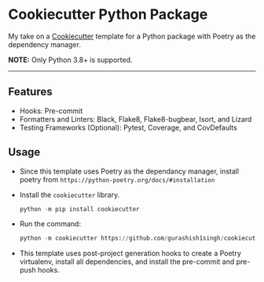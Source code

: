 # Cookiecutter Python Package

My take on a [Cookiecutter](https://github.com/cookiecutter/cookiecutter) template for a Python package with Poetry as the dependency manager.

**NOTE:** Only Python 3.8+ is supported.

---

## Features
- Hooks: Pre-commit
- Formatters and Linters: Black, Flake8, Flake8-bugbear, Isort, and Lizard
- Testing Frameworks (Optional): Pytest, Coverage, and CovDefaults

## Usage

- Since this template uses Poetry as the dependancy manager, install poetry from `https://python-poetry.org/docs/#installation`

- Install the `cookiecutter` library.

    ```py
    python -m pip install cookiecutter
    ```

- Run the command:
    ```py
    python -m cookiecutter https://github.com/gurashish1singh/cookiecutter-python.git
    ```
- This template uses post-project generation hooks to create a Poetry virtualenv, install all dependencies, and install the pre-commit and pre-push hooks.
